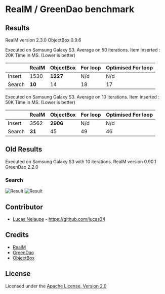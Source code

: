 # RealM / GreenDao benchmark


## Results

RealM version 2.3.0
ObjectBox 0.9.6

Executed on Samsung Galaxy S3. Average on 50 iterations.
Item inserted : 20K
Time in MS. (Lower is better)

|        |  RealM |  ObjectBox |  For loop | Optimised For loop |
|--------|--------|------------|-----------|--------------------|
| Insert |  1530  |     **1227**   |    N/d    |         N/d        |
| Search |     **10**  |     14     |     18    |          17        |


Executed on Samsung Galaxy S3. Average on 10 iterations.
Item inserted : 50K
Time in MS. (Lower is better)

|        |  RealM |  ObjectBox |  For loop | Optimised For loop |
|--------|--------|------------|-----------|--------------------|
| Insert |  3562  |     **2906**    |    N/d   |         N/d       |
| Search |     **31**  |     45     |     49    |          46        |

## Old Results

Executed on Samsung Galaxy S3 with 10 iterations.
RealM version 0.90.1
GreenDao 2.2.0

### Search

![Result](https://github.com/lucas34/realm-benchmark/blob/master/results/search_100k_e.png)
![Result](https://github.com/lucas34/realm-benchmark/blob/master/results/search_100k_luc.png)

## Contributor

* [Lucas Nelaupe](http://www.lucas-nelaupe.fr/) - <https://github.com/lucas34>

## Credits

* [RealM](https://github.com/realm/realm-java/) 
* [GreenDao](https://github.com/greenrobot/greenDAO/) 
* [ObjectBox](http://greenrobot.org/announcement/introducing-objectbox-beta/) 

## License

Licensed under the [Apache License, Version 2.0](http://www.apache.org/licenses/LICENSE-2.0.html)
